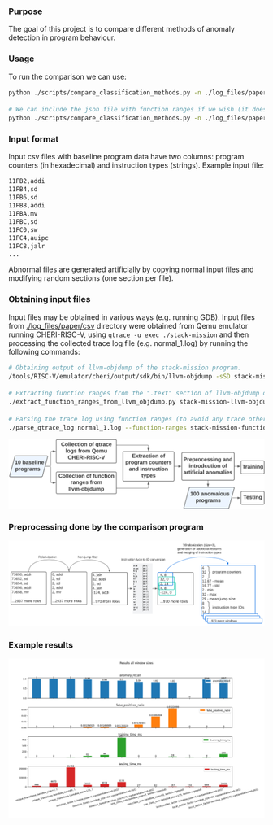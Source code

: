 
### Purpose
The goal of this project is to compare different methods of anomaly detection in program behaviour.   

### Usage
To run the comparison we can use:  

```bash
python ./scripts/compare_classification_methods.py -n ./log_files/paper/csv/normal*.csv 

# We can include the json file with function ranges if we wish (it does not affect detection methods, it is only supplied for plotting purposes)
python ./scripts/compare_classification_methods.py -n ./log_files/paper/csv/normal*.csv --function-ranges ./log_files/paper/*json
```

### Input format
Input csv files with baseline program data have two columns: program counters (in hexadecimal) and instruction types (strings). Example input file:
```csv
11FB2,addi
11FB4,sd
11FB6,sd
11FB8,addi
11FBA,mv
11FBC,sd
11FC0,sw
11FC4,auipc
11FC8,jalr
...
```

Abnormal files are generated artificially by copying normal input files and modifying random sections (one section per file).   

### Obtaining input files
Input files may be obtained in various ways (e.g. running GDB). Input files from [./log\_files/paper/csv](./log_files/paper/csv) directory were obtained from Qemu emulator running CHERI-RISC-V, using `qtrace -u exec ./stack-mission` and then processing the collected trace log file (e.g. normal\_1.log) by running the following commands:  

```bash
# Obtaining output of llvm-objdump of the stack-mission program.
/tools/RISC-V/emulator/cheri/output/sdk/bin/llvm-objdump -sSD stack-mission > stack-mission-llvm-objdump.txt

# Extracting function ranges from the ".text" section of llvm-objdump output and storing it in json file.
./extract_function_ranges_from_llvm_objdump.py stack-mission-llvm-objdump.txt -o stack-mission-function-ranges.json

# Parsing the trace log using function ranges (to avoid any trace other than from the program itself, e.g. ignoring library code)
./parse_qtrace_log normal_1.log --function-ranges stack-mission-function-ranges.json -o normal_1.csv
```

![image didnt show](./images/overview.png)  


### Preprocessing done by the comparison program

![image didnt show](./images/preprocessing.png)  


### Example results

![image didnt show](./images/example_result.png)  
